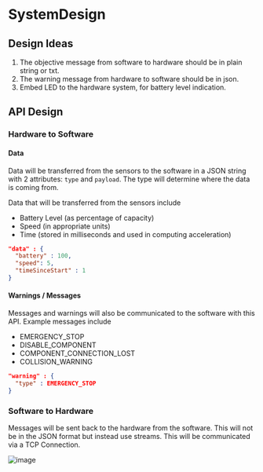 # SystemDesign

## Design Ideas

1. The objective message from software to hardware should be in plain string or txt.
2. The warning message from hardware to software should be in json.
3. Embed LED to the hardware system, for battery level indication.

## API Design

### Hardware to Software
#### Data
Data will be transferred from the sensors to the software in a JSON string with 2 attributes: `type` and `payload`. The type will determine where the data is coming from.

Data that will be transferred from the sensors include
  - Battery Level (as percentage of capacity)
  - Speed (in appropriate units)
  - Time (stored in milliseconds and used in computing acceleration)

```json
"data" : {
  "battery" : 100,
  "speed": 5,
  "timeSinceStart" : 1
}
```

#### Warnings / Messages
Messages and warnings will also be communicated to the software with this API. Example messages include
  - EMERGENCY_STOP
  - DISABLE_COMPONENT
  - COMPONENT_CONNECTION_LOST
  - COLLISION_WARNING

```json
"warning" : { 
  "type" : EMERGENCY_STOP
}
```

### Software to Hardware
Messages will be sent back to the hardware from the software. This will not be in the JSON format but instead use streams. This will be communicated via a TCP Connection.

![image](https://user-images.githubusercontent.com/48395813/216644498-7c1d0679-5abc-42df-a129-bc957ae54e12.png)

